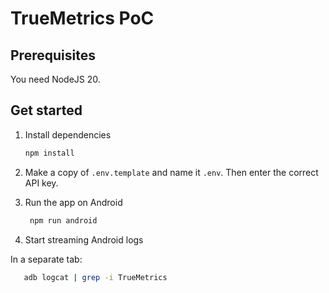 # TrueMetrics PoC

## Prerequisites

You need NodeJS 20.

## Get started

1. Install dependencies

   ```bash
   npm install
   ```

2. Make a copy of `.env.template` and name it `.env`. Then enter the correct API key.

3. Run the app on Android

   ```bash
    npm run android
   ```

4. Start streaming Android logs

In a separate tab:

```bash
   adb logcat | grep -i TrueMetrics
```
